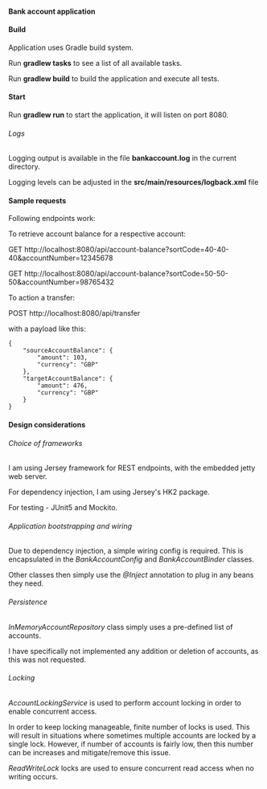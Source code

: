 #### Bank account application
#### Build
Application uses Gradle build system.

Run **gradlew tasks** to see a list of all available tasks.

Run **gradlew build** to build the application and execute all tests.

#### Start
Run **gradlew run** to start the application, it will listen on port 8080.

###### Logs

Logging output is available in the file **bankaccount.log** in the current directory.

Logging levels can be adjusted in the **src/main/resources/logback.xml** file

#### Sample requests

Following endpoints work:

To retrieve account balance for a respective account:

GET http://localhost:8080/api/account-balance?sortCode=40-40-40&accountNumber=12345678

GET http://localhost:8080/api/account-balance?sortCode=50-50-50&accountNumber=98765432

To action a transfer:

POST http://localhost:8080/api/transfer

with a payload like this:

```
{
    "sourceAccountBalance": {
        "amount": 103,
        "currency": "GBP"
    },
    "targetAccountBalance": {
        "amount": 476,
        "currency": "GBP"
    }
}
```

#### Design considerations
###### Choice of frameworks
I am using Jersey framework for REST endpoints, with the embedded jetty web server.

For dependency injection, I am using Jersey's HK2 package.

For testing - JUnit5 and Mockito.

###### Application bootstrapping and wiring
Due to dependency injection, a simple wiring config is required. This is encapsulated in the _BankAccountConfig_ and _BankAccountBinder_ classes.

Other classes then simply use the _@Inject_ annotation to plug in any beans they need.

###### Persistence
_InMemoryAccountRepository_ class simply uses a pre-defined list of accounts.

I have specifically not implemented any addition or deletion of accounts, as this was not requested.

###### Locking
_AccountLockingService_ is used to perform account locking in order to enable concurrent access.

In order to keep locking manageable, finite number of locks is used.
This will result in situations where sometimes multiple accounts are locked by a single lock.
However, if number of accounts is fairly low, then this number can be increases and mitigate/remove this issue.   

_ReadWriteLock_ locks are used to ensure concurrent read access when no writing occurs.

